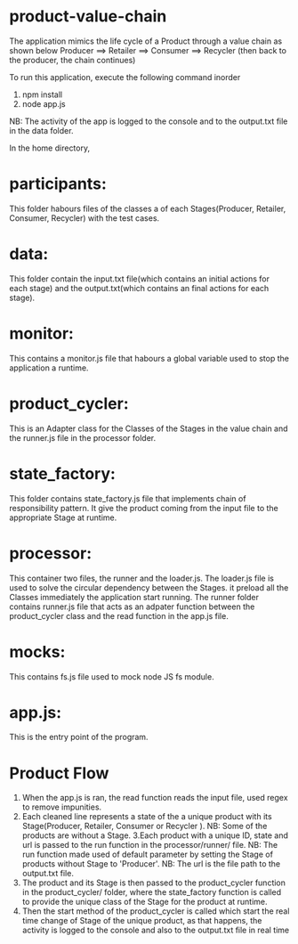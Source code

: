 # product-value-chain
The application mimics the life cycle of a Product through a value chain as shown below
            Producer ==> Retailer ==> Consumer ==> Recycler 
            (then back to the producer, the chain continues)

To run this application, execute the following command inorder
1. npm install
2. node app.js

NB: The activity of the app is logged to the console and to the output.txt file in the data folder.


In the home directory, 

# participants: 
This folder habours files of the classes a of each Stages(Producer, Retailer, Consumer, Recycler) with the test cases.

# data: 
This folder contain the input.txt file(which contains an initial actions for each stage) and the output.txt(which contains an final actions for each stage).

# monitor: 
This contains a monitor.js file that habours a global variable used to stop the application a runtime.

# product_cycler: 
This is an Adapter class for the Classes of the Stages in the value chain and the runner.js file in the processor folder.

# state_factory: 
This folder contains state_factory.js file that implements chain of responsibility pattern. It give the product coming from the input file to the appropriate Stage at runtime.

# processor: 
This container two files, the runner and the loader.js. The loader.js file is used to solve the circular dependency between the Stages. it preload all the Classes immediately the application start running. The runner folder contains runner.js file that acts as an adpater function between the product_cycler class and the read function in the app.js file.

# __mocks__: 
This contains fs.js file used to mock node JS fs module.

# app.js:
This is the entry point of the program. 

# Product Flow
1. When the app.js is ran, the read function reads the input file, used regex to remove impunities.
2. Each cleaned line represents a state of the a unique product with its Stage(Producer, Retailer, Consumer or Recycler ).
NB: Some of the products are without a Stage.
3.Each product with a unique ID, state and url is passed to the run function in the processor/runner/ file.
NB: The run function made used of default parameter by setting the Stage of products without Stage to 'Producer'.
NB: The url is the file path to the output.txt file.
4. The product and its Stage is then passed to the product_cycler function in the product_cycler/ folder, where the state_factory function is called to provide the unique class of the Stage for the product at runtime.
5. Then the start method of the product_cycler is called which start the real time change of Stage of the unique product, as that happens, the activity is logged to the console and also to the output.txt file in real time
